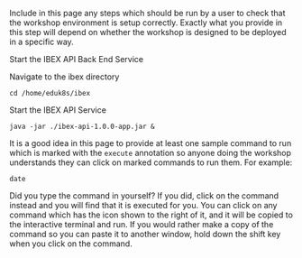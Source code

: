 Include in this page any steps which should be run by a user to check that the workshop environment is setup correctly. Exactly what you provide in this step will depend on whether the workshop is designed to be deployed in a specific way.

Start the IBEX API Back End Service

Navigate to the ibex directory
```execute
cd /home/eduk8s/ibex
```

Start the IBEX API Service
```execute
java -jar ./ibex-api-1.0.0-app.jar &
```



It is a good idea in this page to provide at least one sample command to run which is marked with the `execute` annotation so anyone doing the workshop understands they can click on marked commands to run them. For example:

```execute
date
```

Did you type the command in yourself? If you did, click on the command instead and you will find that it is executed for you. You can click on any command which has the <span class="fas fa-running"></span> icon shown to the right of it, and it will be copied to the interactive terminal and run. If you would rather make a copy of the command so you can paste it to another window, hold down the shift key when you click on the command.

